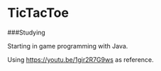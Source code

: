 # TicTacToe

###Studying

Starting in game programming with Java.

Using https://youtu.be/1gir2R7G9ws as reference.